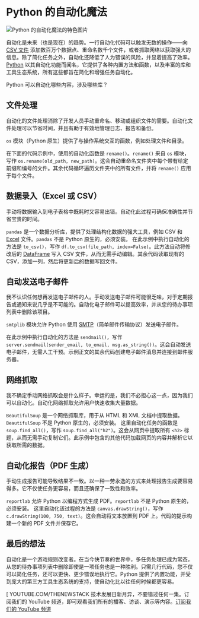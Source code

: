 # Python 的自动化魔法

![Python 的自动化魔法的特色图片](https://cdn.thenewstack.io/media/2025/03/601c3bf8-fachrizal-maulana-if2q10lld1m-unsplash-1024x576.jpg)

自动化是未来（也是现在）的趋势。一行自动化代码可以触发无数的操作——向 [CSV 文件](https://thenewstack.io/python-for-automating-apis-create-a-trivia-quiz-csv-file/) 添加数百万个数据点、重命名数千个文件，或者抓取网络以获取强大的信息。除了简化任务之外，自动化还降低了人为错误的风险，并显着提高了效率。[Python](https://thenewstack.io/python/) 以其自动化功能而闻名，它提供了各种内置方法和函数，以及丰富的库和工具生态系统，所有这些都旨在简化和增强任务自动化。

Python 可以自动化哪些内容，涉及哪些库？

## 文件处理

自动化的文件处理消除了开发人员手动重命名、移动或组织文件的需要。自动化文件处理可以节省时间，并且有助于有效地管理日志、报告和备份。

`os` 模块（Python 原生）提供了与操作系统交互的函数，例如处理文件和目录。

在下面的代码示例中，使用的自动化函数是 `rename()`。`rename()` 来自 `os` 模块，写作 `os.rename(old_path, new_path)`。这会自动重命名文件夹中每个带有给定前缀和编号的文件。其余代码循环遍历文件夹中的所有文件，并将 `rename()` 应用于每个文件。

## 数据录入（Excel 或 CSV）

手动将数据输入到电子表格中既耗时又容易出错。自动化此过程可确保准确性并节省宝贵的时间。

`pandas` 是一个数据分析库，提供了处理结构化数据的强大工具，例如 CSV 和 [Excel](https://thenewstack.io/excel-sharpies-gather-in-vegas-for-spreadsheet-showdown/) 文件。`pandas` 不是 Python 原生的，必须安装。
在此示例中执行自动化的方法是 `to_csv()`，写作 `df.to_csv(file_path, index=False)`。此方法自动将修改后的 [DataFrame](https://thenewstack.io/pandas-a-vital-python-tool-for-data-scientists/) 写入 CSV 文件，从而无需手动编辑。其余代码读取现有的 CSV，添加一列，然后将更新后的数据写回文件。

## 自动发送电子邮件

我不认识任何想再发送电子邮件的人。手动发送电子邮件可能很乏味，对于定期报告或通知来说几乎是不可能的。自动化电子邮件可以提高效率，并从您的待办事项列表中删除该项目。

`smtplib` 模块允许 Python 使用 [SMTP](https://thenewstack.io/how-to-write-your-own-email-server-in-rust/)（简单邮件传输协议）发送电子邮件。

在此示例中执行自动化的方法是 `sendmail()`，写作 `server.sendmail(sender_email, to_email, msg.as_string())`。这会自动发送电子邮件，无需人工干预。示例正文的其余代码创建电子邮件消息并连接到邮件服务器。

## 网络抓取

我不确定手动网络抓取会是什么样子。幸运的是，我们不必担心这一点，因为我们可以自动化。自动化网络抓取允许用户快速收集大量数据。

`BeautifulSoup` 是一个网络抓取库，用于从 HTML 和 XML 文档中提取数据。`BeautifulSoup` 不是 Python 原生的，必须安装。
这里自动化任务的函数是 `soup.find_all()`，写作 `soup.find_all("h2")`。这会从网页中提取所有 `<h2>` 标题，从而无需手动复制它们。此示例中包含的其他代码加载网页的内容并解析它以获取所需的数据。

## 自动化报告（PDF 生成）

手动生成报告可能导致结果不一致。以一种一劳永逸的方式来处理报告生成要容易得多。它不仅使任务更容易，而且还确保了一致性和效率。

`reportlab` 允许 Python 以编程方式生成 PDF。`reportlab` 不是 Python 原生的，必须安装。
这里自动化该过程的方法是 `canvas.drawString()`，写作 `c.drawString(100, 750, text)`。这会自动将文本放置到 PDF 上。代码的提示构建一个新的 PDF 文件并保存它。

## 最后的想法

自动化是一个游戏规则改变者。在当今快节奏的世界中，多任务处理已成为常态，从您的待办事项列表中删除即使是一项任务也是一种胜利。只需几行代码，您不仅可以简化任务，还可以更快、更少错误地执行它。Python 提供了内置功能，并受到庞大的第三方工具生态系统的支持，使自动化比以往任何时候都更容易。

[
YOUTUBE.COM/THENEWSTACK
技术发展日新月异，不要错过任何一集。订阅我们的 YouTube 频道，即可观看我们所有的播客、访谈、演示等内容。[订阅我们的 YouTube 频道](https://youtube.com/thenewstack?sub_confirmation=1)